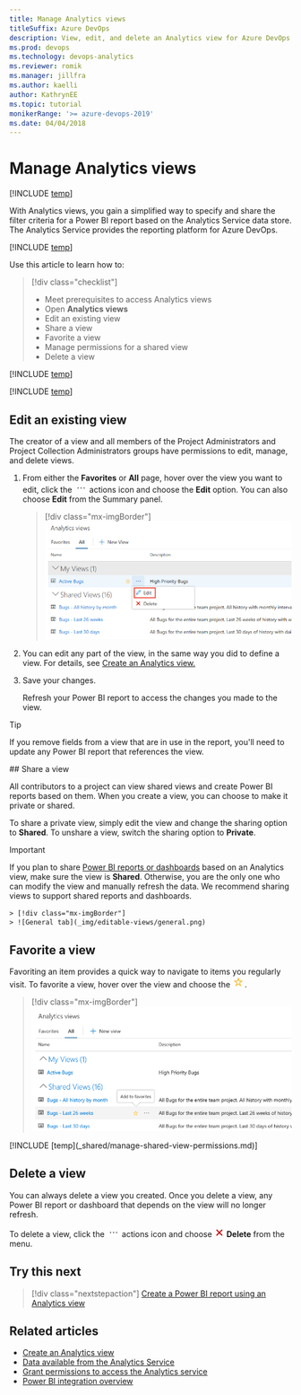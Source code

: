 ```yaml
---
title: Manage Analytics views
titleSuffix: Azure DevOps
description: View, edit, and delete an Analytics view for Azure DevOps
ms.prod: devops
ms.technology: devops-analytics
ms.reviewer: romik
ms.manager: jillfra
ms.author: kaelli
author: KathrynEE
ms.topic: tutorial
monikerRange: '>= azure-devops-2019'
ms.date: 04/04/2018
---
```



# Manage Analytics views 

[!INCLUDE [temp](../../_shared/version-azure-devops.md)]

With Analytics views, you gain a simplified way to specify and share the filter criteria for a Power BI report based on the Analytics Service data store. The Analytics Service provides the reporting platform for Azure DevOps. 

[!INCLUDE [temp](../_shared/boards-disabled.md)]

Use this article to learn how to:

> [!div class="checklist"]
> * Meet prerequisites to access Analytics views
> * Open **Analytics views**
> * Edit an existing view
> * Share a view
> * Favorite a view
> * Manage permissions for a shared view
> * Delete a view

[!INCLUDE [temp](../_shared/analytics-prerequisites.md)] 

[!INCLUDE [temp](../_shared/analytics-open.md)] 

## Edit an existing view

The creator of a view and all members of the Project Administrators and Project Collection Administrators groups have permissions to edit, manage, and delete views.

1. From either the **Favorites** or **All** page, hover over the view you want to edit, click the ![ ](../_img/icons/actions-icon.png) actions icon and choose the **Edit** option. You can also choose **Edit** from the Summary panel. 

	> [!div class="mx-imgBorder"]
	> ![Analytics Views, Edit a view](_img/editable-views/edit-view.png)

2. You can edit any part of the view, in the same way you did to define a view. For details, see [Create an Analytics view.](analytics-views-create.md)

3. Save your changes.

	Refresh your Power BI report to access the changes you made to the view.

 > [!TIP]
 > If you remove fields from a view that are in use in the report, you'll need to update any Power BI report that references the view. 

<a id="share-view" />
## Share a view 

All contributors to a project can view shared views and create Power BI reports based on them. When you create a view, you can choose to make it private or shared. 

To share a private view, simply edit the view and change the sharing option to **Shared**. To unshare a view, switch the sharing option to **Private**.

<!--If you make a shared view private, any Power BI report connected to that view fails to refresh in Power BI.-->

> [!IMPORTANT]
> If you plan to share [Power BI reports or dashboards](/power-bi/service-share-dashboards) based on an Analytics view, make sure the view is **Shared**. Otherwise, you are the only one who can modify the view and manually refresh the data. We recommend sharing views to support shared reports and dashboards.

    > [!div class="mx-imgBorder"]
    > ![General tab](_img/editable-views/general.png)

## Favorite a view

Favoriting an item provides a quick way to navigate to items you regularly visit. 
To favorite a view, hover over the view and choose the ![star icon](../../_img/icons/icon-favorite-star.png).
    
> [!div class="mx-imgBorder"]
> ![Favorite a view](_img/editable-views/directory-favorite.png)

<a id="manage-permissions" />
[!INCLUDE [temp](_shared/manage-shared-view-permissions.md)]

## Delete a view

You can always delete a view you created. Once you delete a view, any Power BI report or dashboard that depends on the view will no longer refresh.

To delete a view, click the ![ ](../_img/icons/actions-icon.png) actions icon and choose ![ ](../../_img/icons/delete-icon.png) **Delete** from the menu.

<a id="q-a">  </a>
## Try this next
> [!div class="nextstepaction"]
> [Create a Power BI report using an Analytics view](../powerbi/data-connector-connect.md)


## Related articles
- [Create an Analytics view](analytics-views-create.md) 
- [Data available from the Analytics Service](data-available-in-analytics.md)
- [Grant permissions to access the Analytics service](./analytics-security.md)
- [Power BI integration overview](../powerbi/overview.md)



<!--- 
## Copy a view

For a quick start, you can copy any view including [default Analytics Views](./analytics-default-views.md) and edit it.

0. To copy a view click the ![ ](../_img/icons/actions-icon.png) actions icon to open the copy panel.

1. Provide the copy name description.
1. Decide who can use this view. Set the radio to "Shared" if  you want to make this available to others. Learn more about [sharing Analytics Views](analytics-views-manage.md#share-views)and sharing option. All other definition is copied from the original view.

1. Click Copy to created the new copy. The copied view is detached from the original view. Even if you copy a view from "My views" to "Shared views", it's a new separate view.

--->
